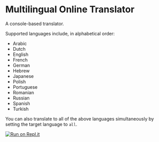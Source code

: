 # Multilingual Online Translator

A console-based translator.

Supported languages include, in alphabetical order:
* Arabic
* Dutch
* English
* French
* German
* Hebrew
* Japanese
* Polish
* Portuguese
* Romanian
* Russian
* Spanish
* Turkish

You can also translate to all of the above languages simultaneously by setting the target language to ``all``.

[![Run on Repl.it](https://repl.it/badge/github/jasonalantolbert/mutlilingual-online-translator)](https://repl.it/@jasontolbertjr/multilingual-online-translator)
